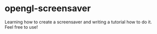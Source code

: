 # opengl-screensaver
Learning how to create a screensaver and writing a tutorial how to do it. Feel free to use!
